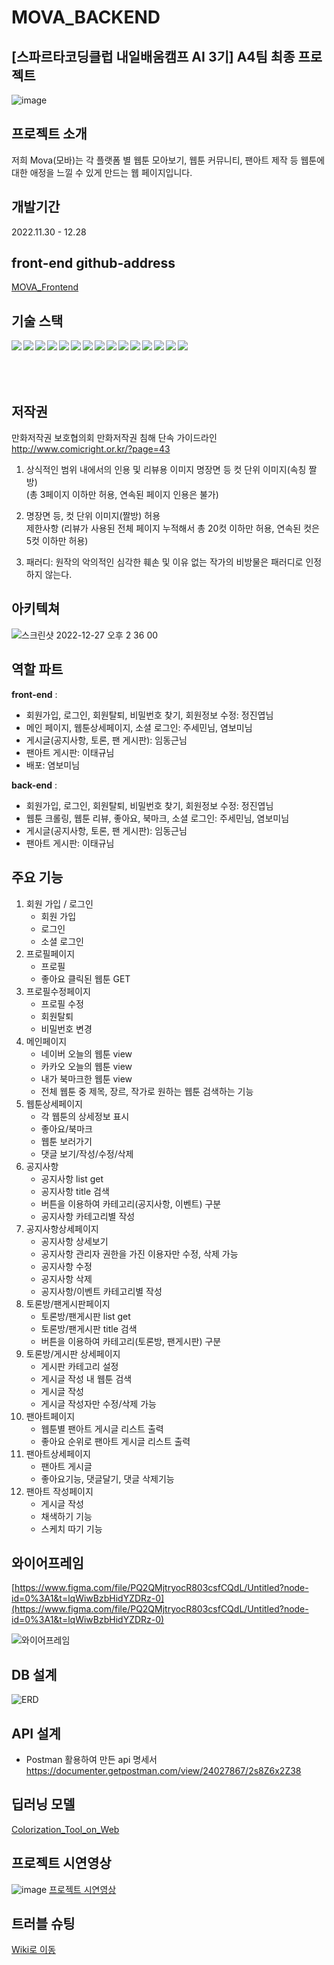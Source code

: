 # MOVA_BACKEND
## [스파르타코딩클럽 내일배움캠프 AI 3기] A4팀 최종 프로젝트
![image](https://user-images.githubusercontent.com/112370211/207631093-78907a55-d513-4d50-9513-ed0e79c8104b.png)


## 프로젝트 소개
저희 Mova(모바)는 각 플랫폼 별 웹툰 모아보기, 웹툰 커뮤니티, 팬아트 제작 등 웹툰에 대한 애정을 느낄 수 있게 만드는 웹 페이지입니다.


## 개발기간
2022.11.30 - 12.28

## front-end github-address
[MOVA_Frontend](https://github.com/marinred/MOVA_Frontend)

## 기술 스택
<img src="https://img.shields.io/badge/Python-3776AB?style=for-the-badge&logo=Python&logoColor=white" align='left'/>
<img src="https://img.shields.io/badge/django-092E20?style=for-the-badge&logo=django&logoColor=white" align='left'/>
<img src="https://img.shields.io/badge/django rest framework-092E20?style=for-the-badge&logo=&logoColor=white" align='left'/>
<img src="https://img.shields.io/badge/html5-E34F26?style=for-the-badge&logo=html5&logoColor=white" align='left'>
<img src="https://img.shields.io/badge/javascript-F7DF1E?style=for-the-badge&logo=javascript&logoColor=black" align='left'>
<img src="https://img.shields.io/badge/linux-FCC624?style=for-the-badge&logo=linux&logoColor=black" align='left'>
<img src="https://img.shields.io/badge/git-F05032?style=for-the-badge&logo=git&logoColor=white" align="left">
<img src="https://img.shields.io/badge/github-181717?style=for-the-badge&logo=github&logoColor=white" align='left'>
<img src="https://img.shields.io/badge/amazonaws-232F3E?style=for-the-badge&logo=amazonaws&logoColor=white" align="left">
<img src="https://img.shields.io/badge/css-1572B6?style=for-the-badge&logo=css3&logoColor=white" align="left">
<img src="https://img.shields.io/badge/bootstrap-7952B3?style=for-the-badge&logo=bootstrap&logoColor=white" align="left">
<img src="https://img.shields.io/badge/gunicorn-499848?style=for-the-badge&logo=gunicorn&logoColor=white" align="left">
<img src="https://img.shields.io/badge/postgresql-4169e1?style=for-the-badge&logo=postgresql&logoColor=white" align="left">
<img src="https://img.shields.io/badge/nginx-009639?style=for-the-badge&logo=nginx&logoColor=white" align="left">
<img src="https://img.shields.io/badge/Docker-2496ed?style=for-the-badge&logo=docker&logoColor=white" align="left">
<br>
<br>
<br>
<br>

## 저작권

만화저작권 보호협의회 만화저작권 침해 단속 가이드라인  
http://www.comicright.or.kr/?page=43

1. 상식적인 범위 내에서의 인용 및 리뷰용 이미지 명장면 등 컷 단위 이미지(속칭 짤방) 
   <br>(총 3페이지 이하만 허용, 연속된 페이지 인용은 불가)
   
2. 명장면 등, 컷 단위 이미지(짤방) 허용   
    제한사항 (리뷰가 사용된 전체 페이지 누적해서 총 20컷 이하만 허용, 연속된 컷은 5컷 이하만 허용)
    
3. 패러디: 원작의 악의적인 심각한 훼손 및 이유 없는 작가의 비방물은 패러디로 인정하지 않는다.


## 아키텍쳐

![스크린샷 2022-12-27 오후 2 36 00](https://user-images.githubusercontent.com/113073174/209745765-8d45aa1b-d4d9-4e6a-a49f-5ee9885e50dc.png)



## 역할 파트
**front-end** :
- 회원가입, 로그인,  회원탈퇴, 비밀번호 찾기, 회원정보 수정: 정진엽님
- 메인 페이지, 웹툰상세페이지, 소셜 로그인:  주세민님, 염보미님
- 게시글(공지사항, 토론, 팬 게시판):  임동근님
- 팬아트 게시판: 이태규님
- 배포: 염보미님

**back-end** :
- 회원가입, 로그인,  회원탈퇴, 비밀번호 찾기, 회원정보 수정: 정진엽님
- 웹툰 크롤링, 웹툰 리뷰, 좋아요, 북마크, 소셜 로그인:  주세민님, 염보미님
- 게시글(공지사항, 토론, 팬 게시판):  임동근님
- 팬아트 게시판: 이태규님

## 주요 기능
1. 회원 가입 / 로그인
    - 회원 가입
    - 로그인
    - 소셜 로그인
2. 프로필페이지
    - 프로필
    - 좋아요 클릭된 웹툰 GET
3. 프로필수정페이지
    - 프로필 수정
    - 회원탈퇴
    - 비밀번호 변경
4. 메인페이지
    - 네이버 오늘의 웹툰 view
    - 카카오 오늘의 웹툰 view
    - 내가 북마크한 웹툰 view
    - 전체 웹툰 중 제목, 장르, 작가로 원하는 웹툰 검색하는 기능
5. 웹툰상세페이지
    - 각 웹툰의 상세정보 표시
    - 좋아요/북마크
    - 웹툰 보러가기
    - 댓글 보기/작성/수정/삭제
6. 공지사항
    - 공지사항 list get 
    - 공지사항 title 검색
    - 버튼을 이용하여 카테고리(공지사항, 이벤트) 구분
    - 공지사항 카테고리별 작성
7. 공지사항상세페이지
    - 공지사항 상세보기
    - 공지사항 관리자 권한을 가진 이용자만 수정, 삭제 가능
    - 공지사항 수정
    - 공지사항 삭제
    - 공지사항/이벤트 카테고리별 작성
8. 토론방/팬게시판페이지
    - 토론방/팬게시판 list get 
    - 토론방/팬게시판 title 검색
    - 버튼을 이용하여 카테고리(토론방, 팬게시판) 구분
9. 토론방/게시판 상세페이지
    - 게시판 카테고리 설정
    - 게시글 작성 내 웹툰 검색
    - 게시글 작성
    - 게시글 작성자만 수정/삭제 가능  
10. 팬아트페이지
    - 웹툰별 팬아트 게시글 리스트 출력
    - 좋아요 순위로 팬아트 게시글 리스트 출력
11. 팬아트상세페이지
    - 팬아트 게시글
    - 좋아요기능, 댓글달기, 댓글 삭제기능
12. 팬아트 작성페이지
    - 게시글 작성
    - 채색하기 기능
    - 스케치 따기 기능
    
## 와이어프레임
[https://www.figma.com/file/PQ2QMjtryocR803csfCQdL/Untitled?node-id=0%3A1&t=lqWiwBzbHidYZDRz-0](https://www.figma.com/file/PQ2QMjtryocR803csfCQdL/Untitled?node-id=0%3A1&t=lqWiwBzbHidYZDRz-0)

![와이어프레임](https://user-images.githubusercontent.com/113073174/209744413-8d19478c-f366-4915-8981-51a438cc0cdf.png)


## DB 설계
![ERD](https://user-images.githubusercontent.com/112370211/207582899-17ae8309-d344-48f9-aff1-990e82e3416d.jpg)

## API 설계
- Postman 활용하여 만든 api 명세서
https://documenter.getpostman.com/view/24027867/2s8Z6x2Z38



## 딥러닝 모델
[Colorization_Tool_on_Web](https://github.com/yangco-le/Colorization_Tool_on_Web)

## 프로젝트 시연영상
![image](https://user-images.githubusercontent.com/113073174/207761398-d2db14a7-cdb4-4051-b8b0-61065ee06c98.png)
[프로젝트 시연영상](https://www.youtube.com/watch?v=00SJS3V2pdw&t=3s)


## 트러블 슈팅

[Wiki로 이동](https://github.com/marinred/MOVA_BACKEND/wiki/%ED%8A%B8%EB%9F%AC%EB%B8%94-%EC%8A%88%ED%8C%85-%EB%B0%8F-%ED%94%BC%EB%93%9C%EB%B0%B1)
